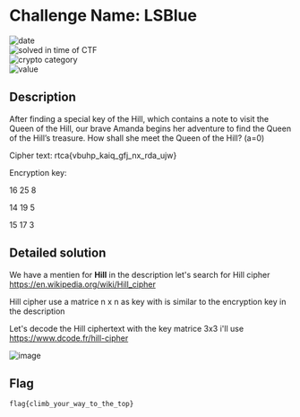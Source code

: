# Challenge Name: LSBlue

![date](https://img.shields.io/badge/date-15.06.2021-brightgreen.svg)  
![solved in time of CTF](https://img.shields.io/badge/solved-in%20time%20of%20CTF-brightgreen.svg)   
![crypto category](https://img.shields.io/badge/category-Cryptography-blueviolet.svg)   
![value](https://img.shields.io/badge/value-221-blue.svg)  


## Description

After finding a special key of the Hill, which contains a note to visit the Queen of the Hill, our brave Amanda begins her adventure to find the Queen of the Hill’s treasure. How shall she meet the Queen of the Hill? (a=0)

Cipher text: rtca{vbuhp_kaiq_gfj_nx_rda_ujw}

Encryption key:

16 25 8

14 19 5

15 17 3

## Detailed solution

We have a mentien for **Hill** in the description let's search for Hill cipher https://en.wikipedia.org/wiki/Hill_cipher 

Hill cipher use a matrice n x n as key with is similar to the encryption key in the description  

Let's decode the Hill ciphertext with the key matrice 3x3 i'll use https://www.dcode.fr/hill-cipher 

![image](https://user-images.githubusercontent.com/72421091/122655792-36fa6a80-d14d-11eb-88ac-272df127ef6d.png)




## Flag

```
flag{climb_your_way_to_the_top}
```
